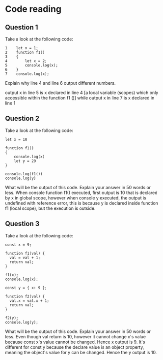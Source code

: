 # Code reading

## Question 1

Take a look at the following code:

```
1    let x = 1;
2    function f1() 
3    {
4        let x = 2;
5        console.log(x);
6    }
7    console.log(x);
```

Explain why line 4 and line 6 output different numbers.

output x in line 5 is x declared in line 4 [a local variable (scopes) which only accessible within the function f1 ()]
while output x in line 7 is x declared in line 1

## Question 2

Take a look at the following code:

```
let x = 10

function f1()
{
    console.log(x)
    let y = 20
}

console.log(f1())
console.log(y)
```

What will be the output of this code. Explain your answer in 50 words or less.
When console function f1() executed, first output is 10 that is declared by x in global scope, however when console y executed, the output is undefined with reference error, this is because y is declared inside function f1 (local scope), but the execution is outside.
## Question 3

Take a look at the following code:

```
const x = 9;

function f1(val) {
  val = val + 1;
  return val;
}

f1(x);
console.log(x);

const y = { x: 9 };

function f2(val) {
  val.x = val.x + 1;
  return val;
}

f2(y);
console.log(y);
```

What will be the output of this code. Explain your answer in 50 words or less.
Even though val return is 10, however it cannot change x's value because const x's value cannot be changed. Hence x output is 9.
It's different for const y because the declare value is an object property, meaning the object's value for y can be changed. Hence the y output is 10.